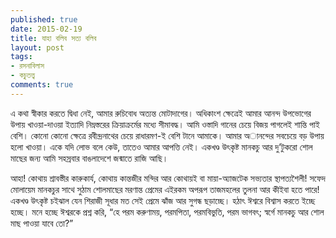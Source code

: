 ```yaml
---
published: true
date: 2015-02-19
title: যাহা বলিব সত্য বলিব
layout: post
tags:
- রসনাবিলাস
- কচুতত্ত্ব
comments: true
---
```

এ কথা স্বীকার করতে দ্বিধা নেই, আমার রুচিবোধ অত্যন্ত মোটাদাগের। অধিকাংশ ক্ষেত্রেই আমার আনন্দ উপভোগের উপায় খাওয়া-দাওয়া ইত্যাদি নিম্নস্তরের ক্রিয়াক্রর্মের মধ্যে সীমাবদ্ধ। আমি ওস্তাদি গানের চেয়ে বিজয় পাগলেই শান্তি পাই বেশি। কোনো কোনো ক্ষেত্রে রবীন্দ্রনাথের চেয়ে রাধারমণ-ই বেশি টানে আমাকে। আমার অানন্দের সবচেয়ে বড় উপায় হলো খাওয়া। একে যদি লোভ বলে কেউ, তাতেও আমার আপত্তি নেই। একখণ্ড উৎকৃষ্ট মানকচু আর দু’টুকরো শোল মাছের জন্য আমি সহস্রবার বাঙলাদেশে জন্মাতে রাজি আছি।

আহা! কোথায় শ্রাবস্তীর কারুকার্য, কোথায় কান্তজীর মন্দির আর কোথায়ই বা মায়া-অ্যাজটেক সভ্যতার স্থাপত্যশৈলী! সফেদ মোলায়েম মানকচুর সাথে সুঠাম শোলমাছের মরণান্ত প্রেমের এইরকম অপরূপ তাজমহলের তুলনা আর কীইবা হতে পারে! একখণ্ড উৎকৃষ্ট চইঝাল যেন শিরাজী সূধার মত সেই প্রেমে ঝাঁজ আর সুগন্ধ ছড়াচ্ছে। হঠাৎ ঈশ্বরে বিশ্বাস করতে ইচ্ছে হচ্ছে। মনে হচ্ছে ঈশ্বরকে প্রশ্ন করি, “হে পরম করুণাময়, পরমপিতা, পরমবিভুতি, পরম ভাগবৎ; স্বর্গে মানকচু আর শোল মাছ পাওয়া যাবে তো?”
